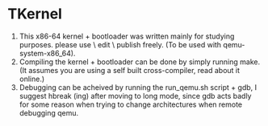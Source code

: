 # TKernel
1. This x86-64 kernel + bootloader was written mainly for studying purposes. please use \ edit \ publish freely. (To be used with qemu-system-x86_64).
2. Compiling the kernel + bootloader can be done by simply running make. (It assumes you are using a self built cross-compiler, read about it online.)
3. Debugging can be acheived by running the run_qemu.sh script + gdb, I suggest hbreak (ing) after moving to long mode, since gdb acts badly for some reason when trying to change architectures when remote debugging qemu.
